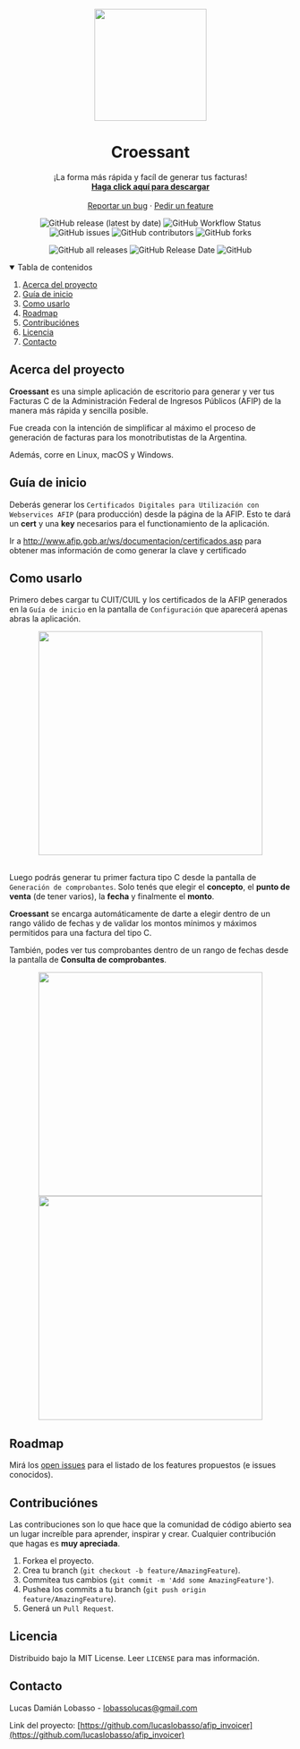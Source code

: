 <br/>
<!-- Logo & Title-->
<div align="center">
  <img src="https://github.com/lucaslobasso/afip_invoicer/blob/master/assets/icon.png" width="200">
  
  # Croessant
</div>


<!-- Description -->
<p align="center">
  ¡La forma más rápida y facíl de generar tus facturas!
  <br/>
  <a href="https://github.com/lucaslobasso/afip_invoicer/releases"><strong>Haga click aquí para descargar</strong></a>
  <br/>
  <br/>
  <a href="https://github.com/lucaslobasso/afip_invoicer/issues">Reportar un bug</a>
  ·
  <a href="https://github.com/lucaslobasso/afip_invoicer/issues">Pedir un feature</a>
</p>

<!-- Shields -->
<div align="center">
  
  ![GitHub release (latest by date)](https://img.shields.io/github/v/release/lucaslobasso/afip_invoicer)
  ![GitHub Workflow Status](https://img.shields.io/github/workflow/status/lucaslobasso/afip_invoicer/Release)
  ![GitHub issues](https://img.shields.io/github/issues/lucaslobasso/afip_invoicer)
  ![GitHub contributors](https://img.shields.io/github/contributors-anon/lucaslobasso/afip_invoicer)
  ![GitHub forks](https://img.shields.io/github/forks/lucaslobasso/afip_invoicer?style=social)
</div>
<div align="center">
  
  ![GitHub all releases](https://img.shields.io/github/downloads/lucaslobasso/afip_invoicer/total)
  ![GitHub Release Date](https://img.shields.io/github/release-date/lucaslobasso/afip_invoicer)
  ![GitHub](https://img.shields.io/github/license/lucaslobasso/afip_invoicer?color=4884c9)
</div>

<!-- Table of contents -->
<details open="open">
  <summary>Tabla de contenidos</summary>
  <ol>
    <li><a href="#acerca-del-proyecto">Acerca del proyecto</a></li>
    <li><a href="#guía-de-inicio">Guía de inicio</a></li>
    <li><a href="#como-usarlo">Como usarlo</a></li>
    <li><a href="#roadmap">Roadmap</a></li>
    <li><a href="#contribuciónes">Contribuciónes</a></li>
    <li><a href="#licencia">Licencia</a></li>
    <li><a href="#contacto">Contacto</a></li>
  </ol>
</details>

<!-- About -->
## Acerca del proyecto

<strong>Croessant</strong> es una simple aplicación de escritorio para generar y ver tus Facturas C de la Administración Federal de Ingresos Públicos (AFIP) de la manera más rápida y sencilla posible.

Fue creada con la intención de simplificar al máximo el proceso de generación de facturas para los monotributistas de la Argentina.

Además, corre en Linux, macOS y Windows.

<!-- Getting started -->
## Guía de inicio

Deberás generar los `Certificados Digitales para Utilización con Webservices AFIP` (para producción) desde la página de la AFIP. Esto te dará un <strong>cert</strong> y una <strong>key</strong> necesarios para el functionamiento de la aplicación.

Ir a http://www.afip.gob.ar/ws/documentacion/certificados.asp para obtener mas información de como generar la clave y certificado

<!-- Usage -->
## Como usarlo

Primero debes cargar tu CUIT/CUIL y los certificados de la AFIP generados en la `Guía de inicio` en la pantalla de `Configuración` que aparecerá apenas abras la aplicación.

<div align="center">
  <img src="https://github.com/lucaslobasso/afip_invoicer/blob/master/assets/screenshots/Configuracion_inicial.png" width="400">
</div>
<br/>

Luego podrás generar tu primer factura tipo C desde la pantalla de `Generación de comprobantes`. Solo tenés que elegir el <strong>concepto</strong>, el <strong>punto de venta</strong> (de tener varios), la <strong>fecha</strong> y finalmente el <strong>monto</strong>.

<strong>Croessant</strong> se encarga automáticamente de darte a elegir dentro de un rango válido de fechas y de validar los montos mínimos y máximos permitidos para una factura del tipo C.

También, podes ver tus comprobantes dentro de un rango de fechas desde la pantalla de <strong>Consulta de comprobantes</strong>.
  
<div align="center">
  <img src="https://github.com/lucaslobasso/afip_invoicer/blob/master/assets/screenshots/Generacion_de_comprobantes.png" width="400">
  <img src="https://github.com/lucaslobasso/afip_invoicer/blob/master/assets/screenshots/Consulta_de_comprobantes.png" width="400">
</div>


<!-- Readmap -->
## Roadmap

Mirá los [open issues](https://github.com/lucaslobasso/afip_invoicer/issues) para el listado de los features propuestos (e issues conocidos).


<!-- Contributing -->
## Contribuciónes

Las contribuciones son lo que hace que la comunidad de código abierto sea un lugar increíble para aprender, inspirar y crear. Cualquier contribución que hagas es **muy apreciada**.

1. Forkea el proyecto.
2. Crea tu branch (`git checkout -b feature/AmazingFeature`).
3. Commitea tus cambios (`git commit -m 'Add some AmazingFeature'`).
4. Pushea los commits a tu branch (`git push origin feature/AmazingFeature`).
5. Generá un `Pull Request`.


<!-- License -->
## Licencia

Distribuido bajo la MIT License. Leer `LICENSE` para mas información.


<!-- Contact -->
## Contacto

Lucas Damián Lobasso - lobassolucas@gmail.com

Link del proyecto: [https://github.com/lucaslobasso/afip_invoicer](https://github.com/lucaslobasso/afip_invoicer)
